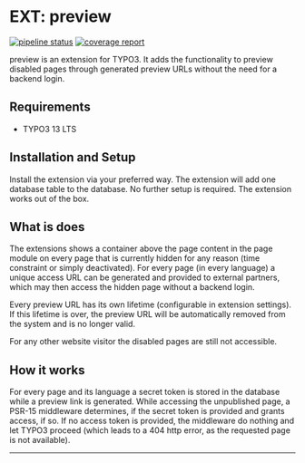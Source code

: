 # EXT: preview

[![pipeline status](https://hecate.f7.de/public_extensions/ext_preview/badges/main/pipeline.svg)](https://hecate.f7.de/public_extensions/ext_preview/-/commits/main)
[![coverage report](https://hecate.f7.de/public_extensions/ext_preview/badges/main/coverage.svg)](https://hecate.f7.de/public_extensions/ext_preview/-/commits/main)

preview is an extension for TYPO3. It adds the functionality to preview disabled pages
through generated preview URLs without the need for a backend login.

## Requirements

* TYPO3 13 LTS

## Installation and Setup
Install the extension via your preferred way. The extension will add one database table to the database.
No further setup is required. The extension works out of the box.

## What is does
The extensions shows a container above the page content in the page module on every page that is currently
hidden for any reason (time constraint or simply deactivated). For every page (in every language) a unique access
URL can be generated and provided to external partners, which may then access the hidden page without a backend
login.

Every preview URL has its own lifetime (configurable in extension settings). If this lifetime is over, the preview
URL will be automatically removed from the system and is no longer valid.

For any other website visitor the disabled pages are still not accessible.

## How it works
For every page and its language a secret token is stored in the database while a preview link is generated. While accessing
the unpublished page, a PSR-15 middleware determines, if the secret token is provided and grants access, if so. If no
access token is provided, the middleware do nothing and let TYPO3 proceed (which leads to a 404 http error, as the requested
page is not available).

---
